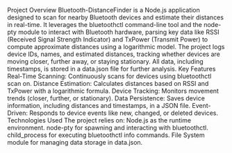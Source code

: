 Project Overview
Bluetooth-DistanceFinder is a Node.js application designed to scan for nearby Bluetooth devices and estimate their distances in real-time. It leverages the bluetoothctl command-line tool and the node-pty module to interact with Bluetooth hardware, parsing key data like RSSI (Received Signal Strength Indicator) and TxPower (Transmit Power) to compute approximate distances using a logarithmic model. The project logs device IDs, names, and estimated distances, tracking whether devices are moving closer, further away, or staying stationary. All data, including timestamps, is stored in a data.json file for further analysis.
Key Features
Real-Time Scanning: Continuously scans for devices using bluetoothctl scan on.
Distance Estimation: Calculates distances based on RSSI and TxPower with a logarithmic formula.
Device Tracking: Monitors movement trends (closer, further, or stationary).
Data Persistence: Saves device information, including distances and timestamps, in a JSON file.
Event-Driven: Responds to device events like new, changed, or deleted devices.
Technologies Used
The project relies on:
Node.js as the runtime environment.
node-pty for spawning and interacting with bluetoothctl.
child_process for executing bluetoothctl info commands.
File System module for managing data storage in data.json.
